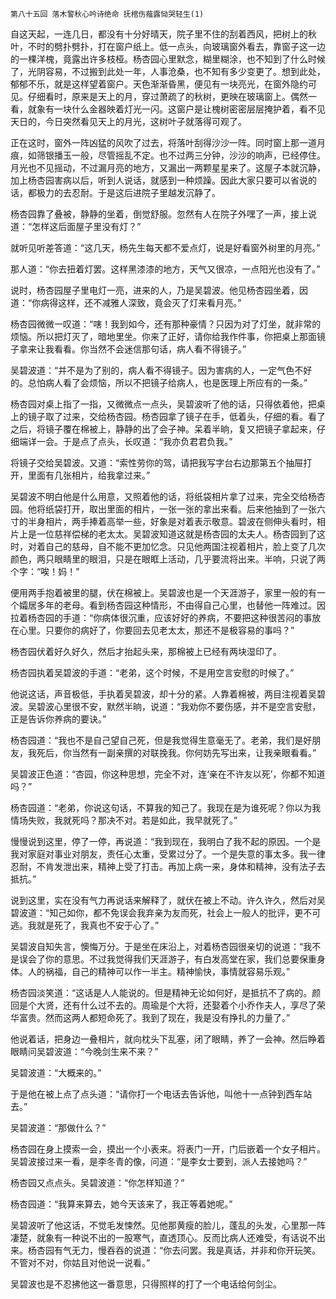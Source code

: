     第八十五回 落木警秋心吟诗绝命 抚棺伤薤露恸哭轻生(1) 

   自这天起，一连几日，都没有十分好晴天，院子里不住的刮着西风，把树上的秋叶，不时的劈扑劈扑，打在窗户纸上。低一点头，向玻璃窗外看去，靠窗子这一边的一棵洋槐，竟露出许多枝桠。杨杏园心里默念，糊里糊涂，也不知到了什么时候了，光阴容易，不过搬到此处一年，人事沧桑，也不知有多少变更了。想到此处，郁郁不乐，就是这样望着窗户。天色渐渐昏黑，便见有一块亮光，在窗外隐约可见。仔细看时，原来是天上的月，穿过萧疏了的秋树，更映在玻璃窗上。偶然一看，就象有一块什么金器映着灯光一闪。这窗户是让槐树密密层层掩护着，看不见天日的，今日突然看见天上的月光，这树叶子就落得可观了。

   正在这时，窗外一阵凶猛的风吹了过去，将落叶刮得沙沙一阵。同时窗上那一道月痕，如筛银播玉一般，尽管摇乱不定。也不过两三分钟，沙沙的响声，已经停住。月光也不见摇动，不过漏月亮的地方，又漏出一两颗星星来了。这屋子本就沉静，加上杨杏园害病以后，听到人说话，就感到一种烦躁。因此大家只要可以省说的话，都极力的去忍耐。于是这后进院子里越发沉静了。

   杨杏园靠了叠被，静静的坐着，倒觉舒服。忽然有人在院子外嘿了一声，接上说道：“怎样这后面屋子里没有灯？”

   就听见听差答道：“这几天，杨先生每天都不爱点灯，说是好看窗外树里的月亮。”

   那人道：“你去扭着灯罢。这样黑漆漆的地方，天气又很凉，一点阳光也没有了。”

   说时，杨杏园屋子里电灯一亮，进来的人，乃是吴碧波。他见杨杏园坐着，因道：“你病得这样，还不减雅人深致，竟会灭了灯来看月亮。”

   杨杏园微微一叹道：“嗐！我到如今，还有那种豪情？只因为对了灯坐，就非常的烦恼。所以把灯灭了，暗地里坐。你来了正好，请你给我作件事，你把桌上那面镜子拿来让我看看。你当然不会迷信那句话，病人看不得镜子。”

   吴碧波道：“并不是为了别的，病人看不得镜子。因为害病的人，一定气色不好的。总怕病人看了会烦恼，所以不把镜子给病人，也是医理上所应有的一条。”

   杨杏园对桌上指了一指，又微微点一点头，吴碧波听了他的话，只得依着他，把桌上的镜子取了过来，交给杨杏园。杨杏园拿了镜子在手，低着头，仔细的看。看了之后，将镜子覆在棉被上，静静的出了会子神。呆着半晌，复又把镜子拿起来，仔细端详一会。于是点了点头，长叹道：“我亦负君君负我。”

   将镜子交给吴碧波。又道：“索性劳你的驾，请把我写字台右边那第五个抽屉打开，里面有几张相片，给我拿过来。”

   吴碧波不明白他是什么用意，又照着他的话，将纸袋相片拿了过来，完全交给杨杏园。他将纸袋打开，取出里面的相片，一张一张的拿出来看。后来他抽到了一张六寸的半身相片，两手捧着高举一些，好象是对着表示敬意。碧波在侧伸头看时，相片上是一位慈祥偿梯的老太太。吴碧波知道这就是杨杏园的太夫人。杨杏园到了这时，对着自己的慈母，自不能不更加忆念。只见他两国注视着相片，脸上变了几次颜色，两只眼睛里的眼泪，只是在眼眶上活动，几乎要流将出来。半响，只说了两个字：“唉！妈！”

   便用两手抱着被里的腿，伏在棉被上。吴碧波也是一个天涯游子，家里一般的有一个孀居多年的老母。看到杨杏园这种情形，不由得自己心里，也替他一阵难过。因拉着杨杏园的手道：“你病体很沉重，应该好好的养病，不要把这种很苦闷的事放在心里。只要你的病好了，你要回去见老太太，那还不是极容易的事吗？”

   杨杏园伏着好久好久，然后才抬起头来，那棉被上已经有两块湿印了。

   杨杏园执着吴碧波的手道：“老弟，这个时候，不是用空言安慰的时候了。”

   他说这话，声音极低，手执着吴碧波，却十分的紧。人靠着棉被，两目注视着吴碧波。吴碧波心里很不安，默然半晌，说道：“我劝你不要伤感，并不是空言安慰，正是告诉你养病的要诀。”

   杨杏园道：“我也不是自己望自己死，但是我觉得生意毫无了。老弟，我们是好朋友，我死后，你当然有一副亲撰的对联挽我。你何妨先写出来，让我亲眼看看。”

   吴碧波正色道：“杏园，你这种思想，完全不对，连‘亲在不许友以死’，你都不知道吗？”

   杨杏园道：“老弟，你说这句话，不算我的知己了。我现在是为谁死呢？你以为我情场失败，我就死吗？那决不对。若是如此，我早就死了。”

   慢慢说到这里，停了一停，再说道：“我到现在，我明白了我不起的原因。一个是我对家庭对事业对朋友，责任心太重，受累过分了。一个是失意的事太多。我一律忍耐，不肯发泄出来，精神上受了打击。再加上病一来，身体和精神，没有法子去抵抗。”

   说到这里，实在没有气力再说话来解释了，就伏在被上不动。许久许久，然后对吴碧波道：“知己如你，都不免误会我弃亲为友而死，社会上一般人的批评，更不可逃。我就是死了，我真也不安于心了。”

   吴碧波自知失言，懊悔万分。于是坐在床沿上，对着杨杏园很亲切的说道：“我不是误会了你的意思。不过我觉得我们天涯游子，有白发高堂在家，我们总要保重身体。人的祸福，自己的精神可以作一半主。精神愉快，事情就容易乐观。”

   杨杏园淡笑道：“这话是人人能说的。但是精神无论如何好，是抵抗不了病的。颜回是个大贤，还有什么过不去的。周瑜是个大将，还娶着个小乔作夫人，享尽了荣华富贵。然而这两人都短命死了。我到了现在，我是没有挣扎的力量了。”

   他说着话，把身边一叠相片，就向枕头下乱塞，闭了眼睛，养了一会神。然后睁着眼睛问吴碧波道：“今晚剑生来不来？”

   吴碧波道：“大概来的。”

   于是他在被上点了点头道：“请你打一个电话去告诉他，叫他十一点钟到西车站去。”

   吴碧波道：“那做什么？”

   杨杏园在身上摸索一会，摸出一个小表来。将表门一开，门后嵌着一个女子相片。吴碧波接过来一看，是李冬青的像，问道：“是李女士要到，派人去接她吗？”

   杨杏园又点点头。吴碧波道：“你怎样知道？”

   杨杏园道：“我算来算去，她今天该来了，我正等着她呢。”

   吴碧波听了他这话，不觉毛发悚然。见他那黄瘦的脸儿，蓬乱的头发，心里那一阵凄楚，就象有一种说不出的一股寒气，直透顶心。反而比病人还难受，有话说不出来。杨杏园有气无力，慢吞吞的说道：“你去问罢。我是真话，并非和你开玩笑。不管对不对，你姑且对他说一说看。”

   吴碧波也是不忍拂他这一番意思，只得照样的打了一个电话给何剑尘。

